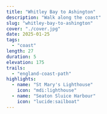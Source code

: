 ```yaml
---
title: "Whitley Bay to Ashington"
description: "Walk along the coast"
slug: "whitley-bay-to-ashington"
cover: "./cover.jpg"
date: 2025-01-25
tags:
  - "coast"
length: 27
duration: 5
elevation: 175
trails:
  - "england-coast-path"
highlights:
  - name: "St Mary's Lighthouse"
    icon: "mdi:lighthouse"
  - name: "Seaton Sluice Harbour"
    icon: "lucide:sailboat"
---
```

